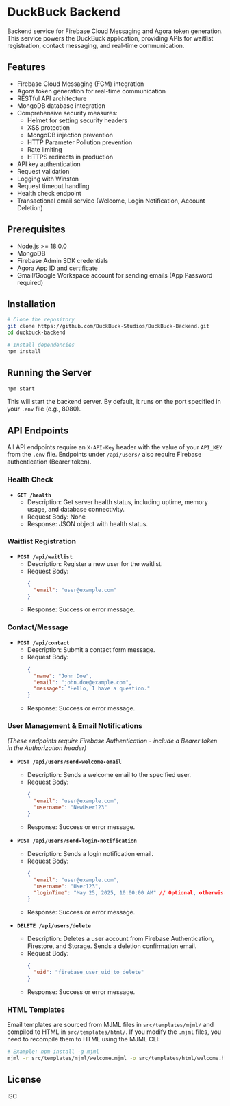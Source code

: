 # DuckBuck Backend

Backend service for Firebase Cloud Messaging and Agora token generation. This service powers the DuckBuck application, providing APIs for waitlist registration, contact messaging, and real-time communication.

## Features

- Firebase Cloud Messaging (FCM) integration
- Agora token generation for real-time communication
- RESTful API architecture
- MongoDB database integration
- Comprehensive security measures:
  - Helmet for setting security headers
  - XSS protection
  - MongoDB injection prevention
  - HTTP Parameter Pollution prevention
  - Rate limiting
  - HTTPS redirects in production
- API key authentication
- Request validation
- Logging with Winston
- Request timeout handling
- Health check endpoint
- Transactional email service (Welcome, Login Notification, Account Deletion)

## Prerequisites

- Node.js >= 18.0.0
- MongoDB
- Firebase Admin SDK credentials
- Agora App ID and certificate
- Gmail/Google Workspace account for sending emails (App Password required)

## Installation

```bash
# Clone the repository
git clone https://github.com/DuckBuck-Studios/DuckBuck-Backend.git
cd duckbuck-backend

# Install dependencies
npm install
```

## Running the Server

```bash
npm start
```
This will start the backend server. By default, it runs on the port specified in your `.env` file (e.g., 8080).

## API Endpoints

All API endpoints require an `X-API-Key` header with the value of your `API_KEY` from the `.env` file.
Endpoints under `/api/users/` also require Firebase authentication (Bearer token).

### Health Check
- **`GET /health`**
  - Description: Get server health status, including uptime, memory usage, and database connectivity.
  - Request Body: None
  - Response: JSON object with health status.

### Waitlist Registration
- **`POST /api/waitlist`**
  - Description: Register a new user for the waitlist.
  - Request Body:
    ```json
    {
      "email": "user@example.com"
    }
    ```
  - Response: Success or error message.

### Contact/Message
- **`POST /api/contact`**
  - Description: Submit a contact form message.
  - Request Body:
    ```json
    {
      "name": "John Doe",
      "email": "john.doe@example.com",
      "message": "Hello, I have a question."
    }
    ```
  - Response: Success or error message.

### User Management & Email Notifications
*(These endpoints require Firebase Authentication - include a Bearer token in the Authorization header)*

- **`POST /api/users/send-welcome-email`**
  - Description: Sends a welcome email to the specified user.
  - Request Body:
    ```json
    {
      "email": "user@example.com",
      "username": "NewUser123"
    }
    ```
  - Response: Success or error message.

- **`POST /api/users/send-login-notification`**
  - Description: Sends a login notification email.
  - Request Body:
    ```json
    {
      "email": "user@example.com",
      "username": "User123",
      "loginTime": "May 25, 2025, 10:00:00 AM" // Optional, otherwise current time is used
    }
    ```
  - Response: Success or error message.

- **`DELETE /api/users/delete`**
  - Description: Deletes a user account from Firebase Authentication, Firestore, and Storage. Sends a deletion confirmation email.
  - Request Body:
    ```json
    {
      "uid": "firebase_user_uid_to_delete"
    }
    ```
  - Response: Success or error message.

### HTML Templates
Email templates are sourced from MJML files in `src/templates/mjml/` and compiled to HTML in `src/templates/html/`.
If you modify the `.mjml` files, you need to recompile them to HTML using the MJML CLI:
```bash
# Example: npm install -g mjml
mjml -r src/templates/mjml/welcome.mjml -o src/templates/html/welcome.html
```

## License

ISC